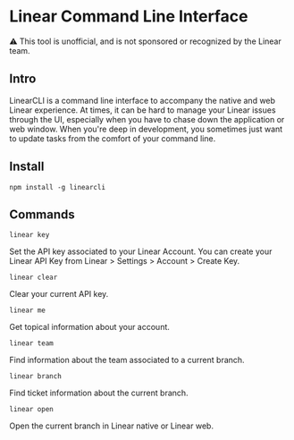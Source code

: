 # Linear Command Line Interface

⚠️ This tool is unofficial, and is not sponsored or recognized by the Linear team.

## Intro

LinearCLI is a command line interface to accompany the native and web Linear experience. At times, it can be hard to manage your Linear issues through the UI, especially when you have to chase down the application or web window. When you're deep in development, you sometimes just want to update tasks from the comfort of your command line.

## Install

```
npm install -g linearcli
```

## Commands
`linear key`

Set the API key associated to your Linear Account. You can create your Linear API Key from Linear > Settings > Account > Create Key. 

`linear clear`

Clear your current API key.

`linear me`

Get topical information about your account.

`linear team`

Find information about the team associated to a current branch.

`linear branch`

Find ticket information about the current branch.

`linear open`

Open the current branch in Linear native or Linear web.